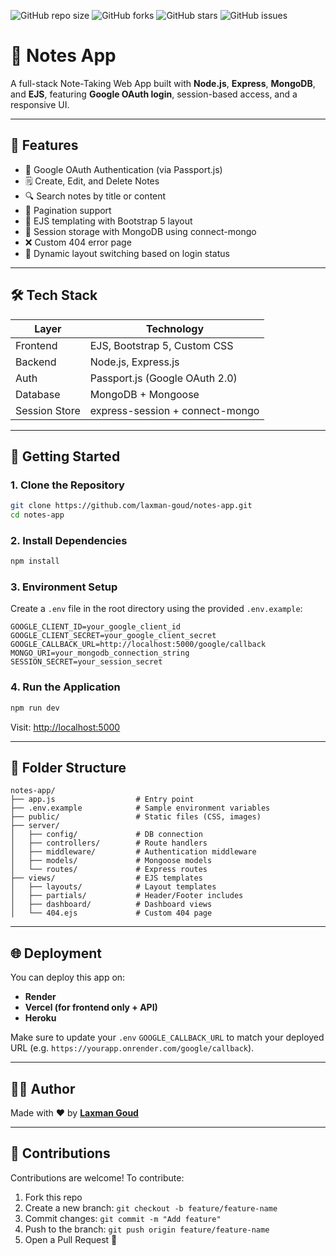 ![GitHub repo size](https://img.shields.io/github/repo-size/laxman-goud/notes-app)
![GitHub forks](https://img.shields.io/github/forks/laxman-goud/notes-app)
![GitHub stars](https://img.shields.io/github/stars/laxman-goud/notes-app)
![GitHub issues](https://img.shields.io/github/issues/laxman-goud/notes-app)

# 📝 Notes App

A full-stack Note-Taking Web App built with **Node.js**, **Express**, **MongoDB**, and **EJS**, featuring **Google OAuth login**, session-based access, and a responsive UI.

---

## 🔑 Features

* 🔐 Google OAuth Authentication (via Passport.js)
* 🗒️ Create, Edit, and Delete Notes
* 🔍 Search notes by title or content
* 📃 Pagination support
* 🧠 EJS templating with Bootstrap 5 layout
* 💾 Session storage with MongoDB using connect-mongo
* ❌ Custom 404 error page
* 🧩 Dynamic layout switching based on login status

---

## 🛠️ Tech Stack

| Layer         | Technology                      |
| ------------- | ------------------------------- |
| Frontend      | EJS, Bootstrap 5, Custom CSS    |
| Backend       | Node.js, Express.js             |
| Auth          | Passport.js (Google OAuth 2.0)  |
| Database      | MongoDB + Mongoose              |
| Session Store | express-session + connect-mongo |

---

## 🚀 Getting Started

### 1. Clone the Repository

```bash
git clone https://github.com/laxman-goud/notes-app.git
cd notes-app
```

### 2. Install Dependencies

```bash
npm install
```

### 3. Environment Setup

Create a `.env` file in the root directory using the provided `.env.example`:

```env
GOOGLE_CLIENT_ID=your_google_client_id
GOOGLE_CLIENT_SECRET=your_google_client_secret
GOOGLE_CALLBACK_URL=http://localhost:5000/google/callback
MONGO_URI=your_mongodb_connection_string
SESSION_SECRET=your_session_secret
```

### 4. Run the Application

```bash
npm run dev
```

Visit: [http://localhost:5000](http://localhost:5000)

---

## 📁 Folder Structure

```
notes-app/
├── app.js                  # Entry point
├── .env.example            # Sample environment variables
├── public/                 # Static files (CSS, images)
├── server/
│   ├── config/             # DB connection
│   ├── controllers/        # Route handlers
│   ├── middleware/         # Authentication middleware
│   ├── models/             # Mongoose models
│   └── routes/             # Express routes
├── views/                  # EJS templates
│   ├── layouts/            # Layout templates
│   ├── partials/           # Header/Footer includes
│   ├── dashboard/          # Dashboard views
│   └── 404.ejs             # Custom 404 page
```



---

## 🌐 Deployment

You can deploy this app on:

* **Render**
* **Vercel (for frontend only + API)**
* **Heroku**

Make sure to update your `.env` `GOOGLE_CALLBACK_URL` to match your deployed URL (e.g. `https://yourapp.onrender.com/google/callback`).

---
## 🙋‍♂️ Author

Made with ❤️ by [**Laxman Goud**](https://github.com/laxman-goud)

---

## 🤝 Contributions

Contributions are welcome! To contribute:

1. Fork this repo
2. Create a new branch: `git checkout -b feature/feature-name`
3. Commit changes: `git commit -m "Add feature"`
4. Push to the branch: `git push origin feature/feature-name`
5. Open a Pull Request 🚀
